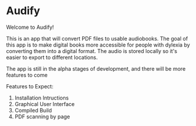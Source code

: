 # Audify

Welcome to Audify!

This is an app that will convert PDF files to usable audiobooks. The goal of this app is to make digital books more accessible for people with dylexia by converting them into a digital format. The audio is stored locally so it's easier to export to different locations. 

The app is still in the alpha stages of development, and there will be more features to come

Features to Expect:
1. Installation Intructions
2. Graphical User Interface
3. Compiled Build
4. PDF scanning by page
